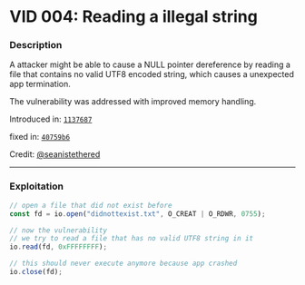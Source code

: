 # VID 004: Reading a illegal string

### Description

A attacker might be able to cause a NULL pointer dereference by reading a file that contains no valid UTF8 encoded string, which causes a unexpected app termination.

The vulnerability was addressed with improved memory handling.

Introduced in: [`1137687`](https://github.com/ProjectNyxian/Nyxian/commit/40759b6c754fd830beef5a08e4a0581e698fa593)

fixed in: [`40759b6`](https://github.com/ProjectNyxian/Nyxian/commit/40759b6c754fd830beef5a08e4a0581e698fa593)

Credit: [@seanistethered](https://github.com/seanistethered)

---

### Exploitation

```js
// open a file that did not exist before
const fd = io.open("didnottexist.txt", O_CREAT | O_RDWR, 0755);

// now the vulnerability
// we try to read a file that has no valid UTF8 string in it
io.read(fd, 0xFFFFFFFF);

// this should never execute anymore because app crashed
io.close(fd);
```

